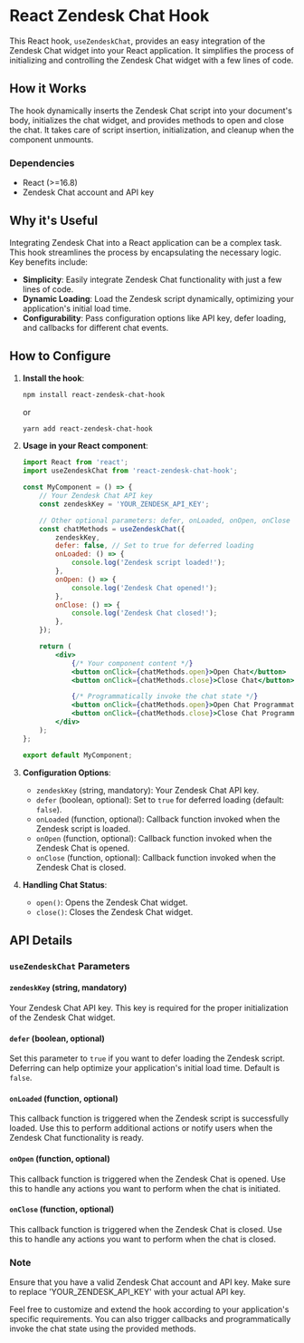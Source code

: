# React Zendesk Chat Hook

This React hook, `useZendeskChat`, provides an easy integration of the Zendesk Chat widget into your React application. It simplifies the process of initializing and controlling the Zendesk Chat widget with a few lines of code.

## How it Works

The hook dynamically inserts the Zendesk Chat script into your document's body, initializes the chat widget, and provides methods to open and close the chat. It takes care of script insertion, initialization, and cleanup when the component unmounts.

### Dependencies
- React (>=16.8)
- Zendesk Chat account and API key

## Why it's Useful

Integrating Zendesk Chat into a React application can be a complex task. This hook streamlines the process by encapsulating the necessary logic. Key benefits include:

- **Simplicity**: Easily integrate Zendesk Chat functionality with just a few lines of code.
- **Dynamic Loading**: Load the Zendesk script dynamically, optimizing your application's initial load time.
- **Configurability**: Pass configuration options like API key, defer loading, and callbacks for different chat events.

## How to Configure

1. **Install the hook**:

    ```bash
    npm install react-zendesk-chat-hook
    ```

    or

    ```bash
    yarn add react-zendesk-chat-hook
    ```

2. **Usage in your React component**:

    ```jsx
    import React from 'react';
    import useZendeskChat from 'react-zendesk-chat-hook';

    const MyComponent = () => {
        // Your Zendesk Chat API key
        const zendeskKey = 'YOUR_ZENDESK_API_KEY';

        // Other optional parameters: defer, onLoaded, onOpen, onClose
        const chatMethods = useZendeskChat({
            zendeskKey,
            defer: false, // Set to true for deferred loading
            onLoaded: () => {
                console.log('Zendesk script loaded!');
            },
            onOpen: () => {
                console.log('Zendesk Chat opened!');
            },
            onClose: () => {
                console.log('Zendesk Chat closed!');
            },
        });

        return (
            <div>
                {/* Your component content */}
                <button onClick={chatMethods.open}>Open Chat</button>
                <button onClick={chatMethods.close}>Close Chat</button>

                {/* Programmatically invoke the chat state */}
                <button onClick={chatMethods.open}>Open Chat Programmatically</button>
                <button onClick={chatMethods.close}>Close Chat Programmatically</button>
            </div>
        );
    };

    export default MyComponent;
    ```

3. **Configuration Options**:

    - `zendeskKey` (string, mandatory): Your Zendesk Chat API key.
    - `defer` (boolean, optional): Set to `true` for deferred loading (default: `false`).
    - `onLoaded` (function, optional): Callback function invoked when the Zendesk script is loaded.
    - `onOpen` (function, optional): Callback function invoked when the Zendesk Chat is opened.
    - `onClose` (function, optional): Callback function invoked when the Zendesk Chat is closed.

4. **Handling Chat Status**:

    - `open()`: Opens the Zendesk Chat widget.
    - `close()`: Closes the Zendesk Chat widget.

## API Details

### `useZendeskChat` Parameters

#### `zendeskKey` (string, mandatory)

Your Zendesk Chat API key. This key is required for the proper initialization of the Zendesk Chat widget.

#### `defer` (boolean, optional)

Set this parameter to `true` if you want to defer loading the Zendesk script. Deferring can help optimize your application's initial load time. Default is `false`.

#### `onLoaded` (function, optional)

This callback function is triggered when the Zendesk script is successfully loaded. Use this to perform additional actions or notify users when the Zendesk Chat functionality is ready.

#### `onOpen` (function, optional)

This callback function is triggered when the Zendesk Chat is opened. Use this to handle any actions you want to perform when the chat is initiated.

#### `onClose` (function, optional)

This callback function is triggered when the Zendesk Chat is closed. Use this to handle any actions you want to perform when the chat is closed.

### Note

Ensure that you have a valid Zendesk Chat account and API key. Make sure to replace 'YOUR_ZENDESK_API_KEY' with your actual API key.

Feel free to customize and extend the hook according to your application's specific requirements. You can also trigger callbacks and programmatically invoke the chat state using the provided methods.

